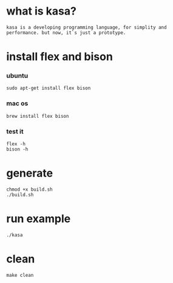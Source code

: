 # what is kasa?
    kasa is a developing programming language, for simplity and performance. but now, it`s just a prototype.

# install flex and bison
### ubuntu
    sudo apt-get install flex bison
### mac os
    brew install flex bison
### test it
    flex -h
    bison -h

# generate
    chmod +x build.sh
    ./build.sh

# run example  
    ./kasa

# clean
    make clean
